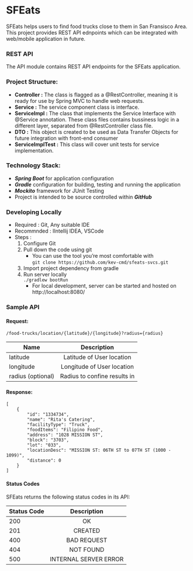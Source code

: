 # SFEats 

SFEats helps users to find food trucks close to them in San Fransisco Area. This project provides REST API ednpoints which can be integrated with web/mobile application in future. 

### REST API
The API module contains REST API endpoints for the SFEats application. 

### Project Structure: 
- **Controller :** The class is flagged as a @RestController, meaning it is ready for use by Spring MVC to handle web 	requests.
- **Service :** The service component class is interface.
- **ServiceImpl :** The class that implements the Service Interface with @Service annotation. These class files contains 	bussiness logic in a different layer, separated from @RestController class file.
- **DTO :** This object is created to be used as Data Transfer Objects for future integration with front-end consumer
- **ServiceImplTest :** This class will cover unit tests for service implementation.

### Technology Stack:
- ***Spring Boot*** for application configuration 
- ***Gradle*** configuration for building, testing and running the application
- ***Mockito*** framework for JUnit Testing
- Project is intended to be source controlled within ***GitHub***

### Developing Locally
 - Required : 
		Git, Any suitable IDE
 - Recommnded : 
		IIntellij IDEA, VSCode
 - Steps :  
	1. Configure Git
	2. Pull down the code using git<br/>
		- You can use the tool you’re most comfortable with <br/>
		```git clone https://github.com/kev-cmd/sfeats-svcs.git```
	3. Import project dependency from gradle
	4. Run server locally<br/>
		  ```./gradlew bootRun```  
		- For local development, server can be started and hosted on <br/>
		http://localhost:8080/ 

### Sample API

#### Request: 
	/food-trucks/location/{latitude}/{longitude}?radius={radius}
| Name		      | Description                   |
| ------------------- |:-----------------------------:|
| latitude            | Latitude of User location     |
| longitude           | Longitude of User location    |
| radius (optional)   | Radius to confine results in  |

                
#### Response: 
    [
        {
            "id": "1334734",
            "name": "Rita's Catering",
            "facilityType": "Truck",
            "foodItems": "Filipino Food",
            "address": "1028 MISSION ST",
            "block": "3703",
            "lot": "033",
            "locationDesc": "MISSION ST: 06TH ST to 07TH ST (1000 - 1099)",
            "distance": 0
        }
    ]
    
#### Status Codes
SFEats returns the following status codes in its API:

| Status Code   | Description           |
| ------------- |:---------------------:|
| 200           | OK                    |
| 201           | CREATED               |
| 400           | BAD REQUEST           |
| 404           | NOT FOUND             |
| 500           | INTERNAL SERVER ERROR |
